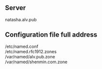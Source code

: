 ## Server
natasha.alv.pub

## Configuration file full address

/etc/named.conf </br>
/etc/named.rfc1912.zones </br>
/var/named/alv.pub.zone </br>
/var/named/shenmin.com.zone </br>
